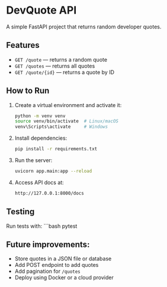 # DevQuote API

A simple FastAPI project that returns random developer quotes.

## Features

- `GET /quote` — returns a random quote
- `GET /quotes` — returns all quotes
- `GET /quote/{id}` — returns a quote by ID

## How to Run

1. Create a virtual environment and activate it:
   ```bash
   python -m venv venv
   source venv/bin/activate  # Linux/macOS
   venv\Scripts\activate     # Windows

2. Install dependencies:
    ```bash
   pip install -r requirements.txt

3. Run the server:
    ```bash
   uvicorn app.main:app --reload

4. Access API docs at:
    ```bash
   http://127.0.0.1:8000/docs

## Testing
Run tests with:
    ```bash
    pytest

## Future improvements:

- Store quotes in a JSON file or database
- Add POST endpoint to add quotes
- Add pagination for `/quotes`
- Deploy using Docker or a cloud provider